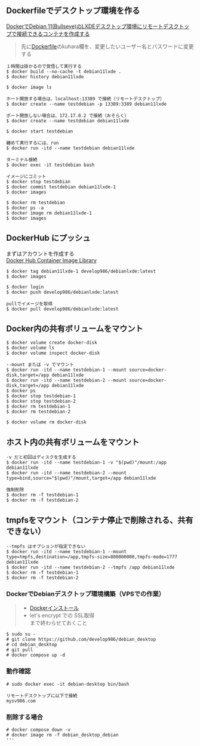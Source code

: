 ## Dockerfileでデスクトップ環境を作る

[DockerでDebian 11(Bullseye)のLXDEデスクトップ環境にリモートデスクトップで接続できるコンテナを作成する](http://serverarekore.blogspot.com/2022/02/dockerdebian-11bullseyelxde.html)

> 先に[Dockerfile](Dockerfile)のkuhara欄を、変更したいユーザー名とパスワードに変更する

```
１時間は掛かるので覚悟して実行する
$ docker build --no-cache -t debian11lxde .
$ docker history debian11lxde

$ docker image ls

ホート開放する場合は、localhost:13389 で接続（リモートデスクトップ）
$ docker create --name testdebian -p 13389:3389 debian11lxde

ポート開放しない場合は、172.17.0.2 で接続（おそらく）
$ docker create --name testdebian debian11lxde

$ docker start testdebian

纏めて実行するには、run
$ docker run -itd --name testdebian debian11lxde

ターミナル接続
$ docker exec -it testdebian bash

イメージにコミット
$ docker stop testdebian
$ docker commit testdebian debian11lxde-1
$ docker images

$ docker rm testdebian
$ docker ps -a
$ docker image rm debian11lxde-1
$ docker images
```

## DockerHub にプッシュ

まずはアカウントを作成する  
[Docker Hub Container Image Library](https://hub.docker.com)  

```
$ docker tag debian11lxde-1 develop986/debianlxde:latest
$ docker images

$ docker login
$ docker push develop986/debianlxde:latest

pullでイメージを取得
$ docker pull develop986/debianlxde:latest
```

## Docker内の共有ボリュームをマウント

```
$ docker volume create docker-disk
$ docker volume ls
$ docker volume inspect docker-disk

--mount または -v でマウント
$ docker run -itd --name testdebian-1 --mount source=docker-disk,target=/app debian11lxde
$ docker run -itd --name testdebian-2 --mount source=docker-disk,target=/app debian11lxde
$ docker ps
$ docker stop testdebian-1
$ docker stop testdebian-2
$ docker rm testdebian-1
$ docker rm testdebian-2

$ docker volume rm docker-disk
```

## ホスト内の共有ボリュームをマウント

```
-v だと初回はディスクを生成する
$ docker run -itd --name testdebian-1 -v "$(pwd)"/mount:/app debian11lxde
$ docker run -itd --name testdebian-2 --mount type=bind,source="$(pwd)"/mount,target=/app debian11lxde

強制削除
$ docker rm -f testdebian-1
$ docker rm -f testdebian-2
```

## tmpfsをマウント（コンテナ停止で削除される、共有できない）

```
--tmpfs はオプションが指定できない
$ docker run -itd --name testdebian-1 --mount type=tmpfs,destination=/app,tmpfs-size=800000000,tmpfs-mode=1777 debian11lxde
$ docker run -itd --name testdebian-2 --tmpfs /app debian11lxde
$ docker rm -f testdebian-1
$ docker rm -f testdebian-2
```

### DockerでDebianデスクトップ環境構築（VPSでの作業）

> - [Dockerインストール](https://github.com/develop986/ubuntu_server/blob/main/02.Docker.md) 
> - let's encrypt での SSL取得  
> まで終わらせておくこと

```
$ sudo su -
# git clone https://github.com/develop986/debian_desktop
# cd debian_desktop
# git pull
# docker compose up -d
```

### 動作確認

```
# sudo docker exec -it debian-desktop bin/bash

リモートデスクトップに以下で接続
mysv986.com
```

### 削除する場合

```
# docker compose down -v
# docker image rm -f debian_desktop_debian
'''